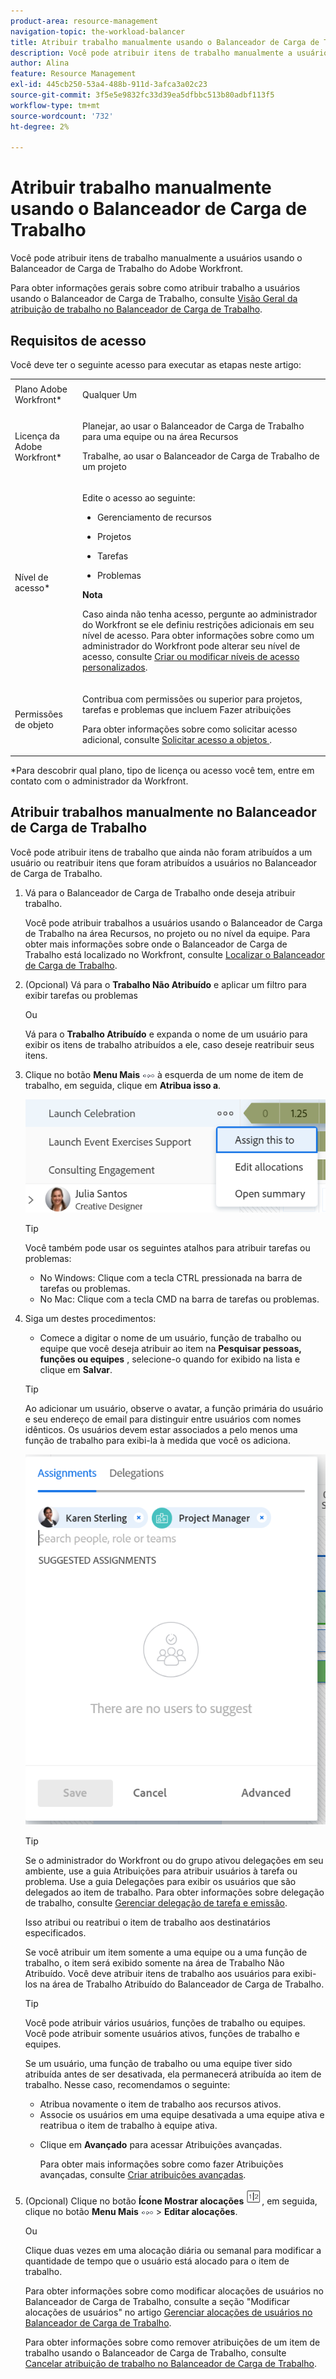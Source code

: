 ```yaml
---
product-area: resource-management
navigation-topic: the-workload-balancer
title: Atribuir trabalho manualmente usando o Balanceador de Carga de Trabalho
description: Você pode atribuir itens de trabalho manualmente a usuários usando o Balanceador de Carga de Trabalho do Adobe Workfront.
author: Alina
feature: Resource Management
exl-id: 445cb250-53a4-488b-911d-3afca3a02c23
source-git-commit: 3f5e5e9832fc33d39ea5dfbbc513b80adbf113f5
workflow-type: tm+mt
source-wordcount: '732'
ht-degree: 2%

---
```


# Atribuir trabalho manualmente usando o Balanceador de Carga de Trabalho

Você pode atribuir itens de trabalho manualmente a usuários usando o Balanceador de Carga de Trabalho do Adobe Workfront.

Para obter informações gerais sobre como atribuir trabalho a usuários usando o Balanceador de Carga de Trabalho, consulte [Visão Geral da atribuição de trabalho no Balanceador de Carga de Trabalho](../../resource-mgmt/workload-balancer/assign-work-in-workload-balancer.md).

## Requisitos de acesso

Você deve ter o seguinte acesso para executar as etapas neste artigo:

<table style="table-layout:auto"> 
 <col> 
 <col> 
 <tbody> 
  <tr> 
   <td role="rowheader">Plano Adobe Workfront*</td> 
   <td> <p>Qualquer Um </p> </td> 
  </tr> 
  <tr> 
   <td role="rowheader">Licença da Adobe Workfront*</td> 
   <td> <p>Planejar, ao usar o Balanceador de Carga de Trabalho para uma equipe ou na área Recursos </p>
   <p>Trabalhe, ao usar o Balanceador de Carga de Trabalho de um projeto </p>
 </td> 
  </tr> 
  <tr> 
   <td role="rowheader">Nível de acesso*</td> 
   <td> <p>Edite o acesso ao seguinte:</p> 
    <ul> 
     <li> <p>Gerenciamento de recursos</p> </li> 
     <li> <p>Projetos</p> </li> 
     <li> <p>Tarefas</p> </li> 
     <li> <p>Problemas</p> </li> 
    </ul> <p><b>Nota</b>

Caso ainda não tenha acesso, pergunte ao administrador do Workfront se ele definiu restrições adicionais em seu nível de acesso. Para obter informações sobre como um administrador do Workfront pode alterar seu nível de acesso, consulte <a href="../../administration-and-setup/add-users/configure-and-grant-access/create-modify-access-levels.md" class="MCXref xref">Criar ou modificar níveis de acesso personalizados</a>.</p> </td>
</tr> 
  <tr> 
   <td role="rowheader">Permissões de objeto</td> 
   <td> <p>Contribua com permissões ou superior para projetos, tarefas e problemas que incluem Fazer atribuições</p> <p>Para obter informações sobre como solicitar acesso adicional, consulte <a href="../../workfront-basics/grant-and-request-access-to-objects/request-access.md" class="MCXref xref">Solicitar acesso a objetos </a>.</p> </td> 
  </tr> 
 </tbody> 
</table>

&#42;Para descobrir qual plano, tipo de licença ou acesso você tem, entre em contato com o administrador da Workfront.

## Atribuir trabalhos manualmente no Balanceador de Carga de Trabalho

Você pode atribuir itens de trabalho que ainda não foram atribuídos a um usuário ou reatribuir itens que foram atribuídos a usuários no Balanceador de Carga de Trabalho.

1. Vá para o Balanceador de Carga de Trabalho onde deseja atribuir trabalho.

   Você pode atribuir trabalhos a usuários usando o Balanceador de Carga de Trabalho na área Recursos, no projeto ou no nível da equipe. Para obter mais informações sobre onde o Balanceador de Carga de Trabalho está localizado no Workfront, consulte [Localizar o Balanceador de Carga de Trabalho](../../resource-mgmt/workload-balancer/locate-workload-balancer.md).

1. (Opcional) Vá para o **Trabalho Não Atribuído** e aplicar um filtro para exibir tarefas ou problemas

   Ou

   Vá para o **Trabalho Atribuído** e expanda o nome de um usuário para exibir os itens de trabalho atribuídos a ele, caso deseje reatribuir seus itens.

1. Clique no botão **Menu Mais** ![](assets/qs-more-menu.png) à esquerda de um nome de item de trabalho, em seguida, clique em **Atribua isso a**.

   ![](assets/assign-this-to-link-from-task-wb-nwe-350x104.png)

   >[!TIP]
   >
   >Você também pode usar os seguintes atalhos para atribuir tarefas ou problemas:
   >
   >* No Windows: Clique com a tecla CTRL pressionada na barra de tarefas ou problemas.
   >* No Mac: Clique com a tecla CMD na barra de tarefas ou problemas.


1. Siga um destes procedimentos:

   * Comece a digitar o nome de um usuário, função de trabalho ou equipe que você deseja atribuir ao item na **Pesquisar pessoas, funções ou equipes** , selecione-o quando for exibido na lista e clique em **Salvar**.
   >[!TIP]
   >
   >Ao adicionar um usuário, observe o avatar, a função primária do usuário e seu endereço de email para distinguir entre usuários com nomes idênticos. Os usuários devem estar associados a pelo menos uma função de trabalho para exibi-la à medida que você os adiciona.

   ![](assets/assignments-box-with-advanced-assignments-delegations-wb.png)

   >[!TIP]
   >
   > Se o administrador do Workfront ou do grupo ativou delegações em seu ambiente, use a guia Atribuições para atribuir usuários à tarefa ou problema. Use a guia Delegações para exibir os usuários que são delegados ao item de trabalho. Para obter informações sobre delegação de trabalho, consulte [Gerenciar delegação de tarefa e emissão](../../manage-work/delegate-work/how-to-delegate-work.md).


   Isso atribui ou reatribui o item de trabalho aos destinatários especificados.

   Se você atribuir um item somente a uma equipe ou a uma função de trabalho, o item será exibido somente na área de Trabalho Não Atribuído. Você deve atribuir itens de trabalho aos usuários para exibi-los na área de Trabalho Atribuído do Balanceador de Carga de Trabalho.

   >[!TIP]
   >
   >Você pode atribuir vários usuários, funções de trabalho ou equipes. Você pode atribuir somente usuários ativos, funções de trabalho e equipes.
   >
   >
   >Se um usuário, uma função de trabalho ou uma equipe tiver sido atribuída antes de ser desativada, ela permanecerá atribuída ao item de trabalho. Nesse caso, recomendamos o seguinte:
   >
   >   
   >   
   >   * Atribua novamente o item de trabalho aos recursos ativos.
   >   * Associe os usuários em uma equipe desativada a uma equipe ativa e reatribua o item de trabalho à equipe ativa.


   * Clique em **Avançado** para acessar Atribuições avançadas.

      Para obter mais informações sobre como fazer Atribuições avançadas, consulte [Criar atribuições avançadas](../../manage-work/tasks/assign-tasks/create-advanced-assignments.md).


1. (Opcional) Clique no botão **Ícone Mostrar alocações** ![](assets/show-allocations-icon-small.png), em seguida, clique no botão **Menu Mais** ![](assets/qs-more-menu.png) > **Editar alocações**.

   Ou

   Clique duas vezes em uma alocação diária ou semanal para modificar a quantidade de tempo que o usuário está alocado para o item de trabalho.

   Para obter informações sobre como modificar alocações de usuários no Balanceador de Carga de Trabalho, consulte a seção &quot;Modificar alocações de usuários&quot; no artigo [Gerenciar alocações de usuários no Balanceador de Carga de Trabalho](../../resource-mgmt/workload-balancer/manage-user-allocations-workload-balancer.md).

   Para obter informações sobre como remover atribuições de um item de trabalho usando o Balanceador de Carga de Trabalho, consulte [Cancelar atribuição de trabalho no Balanceador de Carga de Trabalho](../../resource-mgmt/workload-balancer/unassign-work-in-workload-balancer.md).

    
